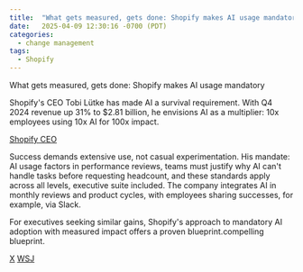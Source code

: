 ```yaml
---
title:  "What gets measured, gets done: Shopify makes AI usage mandatory"
date:   2025-04-09 12:30:16 -0700 (PDT)
categories: 
  - change management
tags:
  - Shopify
---
```


What gets measured, gets done: Shopify makes AI usage mandatory

Shopify's CEO Tobi Lütke has made AI a survival requirement. With Q4 2024 revenue up 31% to $2.81 billion, he envisions AI as a multiplier: 10x employees using 10x AI for 100x impact.

<!--more-->

[Shopify CEO](/assets/images/shopify_ceo_quote.png)

Success demands extensive use, not casual experimentation. His mandate: AI usage factors in performance reviews, teams must justify why AI can't handle tasks before requesting headcount, and these standards apply across all levels, executive suite included. The company integrates AI in monthly reviews and product cycles, with employees sharing successes, for example, via Slack. 

For executives seeking similar gains, Shopify's approach to mandatory AI adoption with measured impact offers a proven blueprint.compelling blueprint.

[X](https://x.com/tobi/status/1909251946235437514)
[WSJ](https://www.wsj.com/tech/ai/shopify-says-no-new-hires-unless-ai-cant-do-the-job-81c34f1e)
